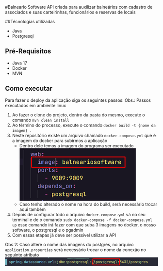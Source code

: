 #Balneario Software
API criada para auxilizar balneários com cadastro de associados e suas carteirinhas, funcionários e reservas de locais

##Técnologias utilizadas
- Java
- Postgresql

## Pré-Requisitos
- Java 17
- Docker
- MVN

## Como executar
Para fazer o deploy da aplicação siga os seguintes passos:
Obs.: Passos executados em ambiente linux

1. Ao fazer o clone do projeto, dentro da pasta do mesmo, execute o comando `mvn clean install`
2. Ao término do processo, execute o comando `docker build -t {nome da imagem} .`
3. Neste repositório existe um arquivo chamado `docker-compose.yml` que é a imagem do docker para subirmos a aplicação
   - Dentro dele temos a imagem do programa ser executado
   ![img.png](img.png)
   - Caso tenho alterado o nome na hora do build, será necessário trocar aqui também
4. Depois de configurar todo o arquivo `docker-compose.yml` vá no seu terminal e de o comando `sudo docker-compose -f docker-compose.yml up` esse comando irá fazer com que suba 3 imagens no docker, o nosso software, o postgresql e o pgadmin
5. Com essas etapas já deve ser possivel utilizar a API

Obs.2: Caso altere o nome das imagens do postgres, no arquivo `application.properties` será necessário trocar o nome da conexão no seguinte atributo
![img_1.png](img_1.png)